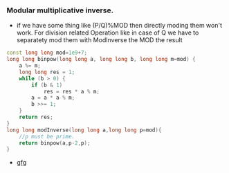 ### Modular multiplicative inverse.
* if we have some thing like (P/Q)%MOD then directly moding them won't work. For division related Operation like in case of Q we have to separatety mod them with ModInverse the MOD the result
```cpp
const long long mod=1e9+7;
long long binpow(long long a, long long b, long long m=mod) {
    a %= m;
    long long res = 1;
    while (b > 0) {
        if (b & 1)
            res = res * a % m;
        a = a * a % m;
        b >>= 1;
    }
    return res;
}
long long modInverse(long long a,long long p=mod){
    //p must be prime.
    return binpow(a,p-2,p);
}

```
- [gfg](https://www.geeksforgeeks.org/modular-arithmetic/)
